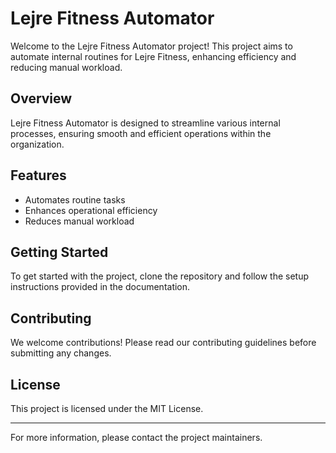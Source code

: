 # Lejre Fitness Automator

Welcome to the Lejre Fitness Automator project! This project aims to automate internal routines for Lejre Fitness, enhancing efficiency and reducing manual workload.

## Overview

Lejre Fitness Automator is designed to streamline various internal processes, ensuring smooth and efficient operations within the organization.

## Features

- Automates routine tasks
- Enhances operational efficiency
- Reduces manual workload

## Getting Started

To get started with the project, clone the repository and follow the setup instructions provided in the documentation.

## Contributing

We welcome contributions! Please read our contributing guidelines before submitting any changes.

## License

This project is licensed under the MIT License.

---

For more information, please contact the project maintainers.
